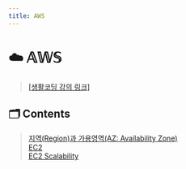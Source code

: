 ```yaml
---
title: AWS
---
```

# ☁️ 𝔸𝕎𝕊  

> [[생활코딩 강의 링크]](https://opentutorials.org/course/2717)

## 🗂 Contents  

> [지역(Region)과 가용영역(AZ: Availability Zone)](./01_aws_info)  
> [EC2](./02_aws_ec2)  
> [EC2 Scalability](./03_aws_scalability)  
